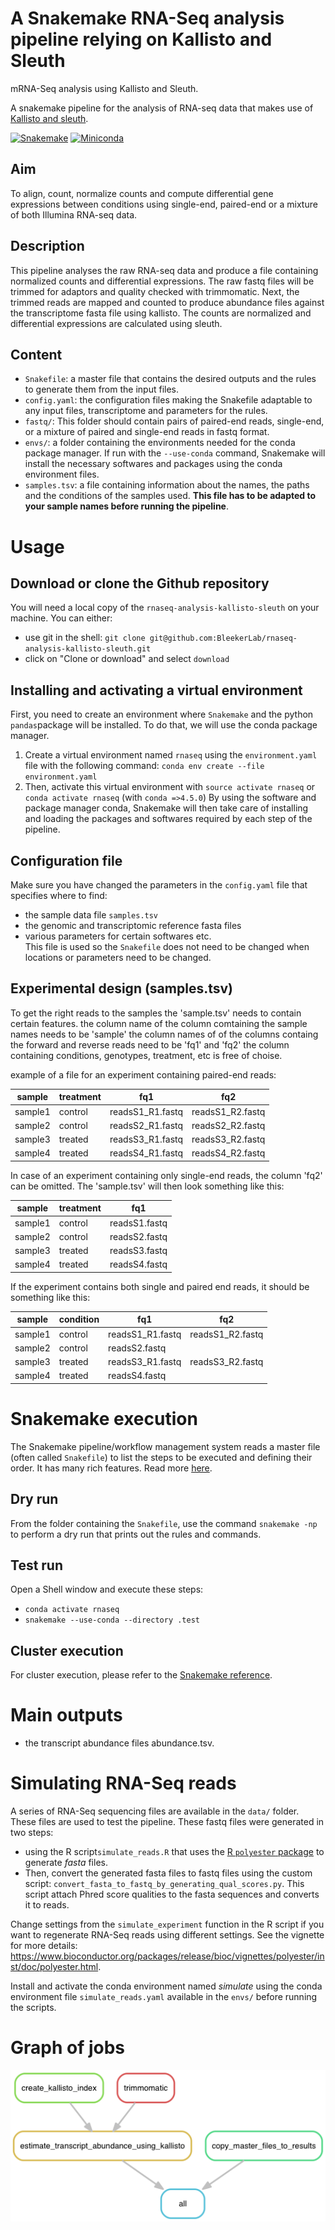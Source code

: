 # A Snakemake RNA-Seq analysis pipeline relying on Kallisto and Sleuth
mRNA-Seq analysis using Kallisto and Sleuth.

A snakemake pipeline for the analysis of RNA-seq data that makes use of [Kallisto and sleuth](https://scilifelab.github.io/courses/rnaseq/labs/kallisto).

[![Snakemake](https://img.shields.io/badge/snakemake-≥5.2.0-brightgreen.svg)](https://snakemake.bitbucket.io)
[![Miniconda](https://img.shields.io/badge/miniconda-blue.svg)](https://conda.io/miniconda)

## Aim
To align, count, normalize counts and compute differential gene expressions between conditions using single-end, paired-end or a mixture of both Illumina RNA-seq data.

## Description
This pipeline analyses the raw RNA-seq data and produce a file containing normalized counts and differential expressions. The raw fastq files will be trimmed for adaptors and quality checked with trimmomatic. Next, the trimmed reads are mapped and counted to produce abundance files against the transcriptome fasta file using kallisto. The counts are normalized and differential expressions are calculated using sleuth.


## Content
- `Snakefile`: a master file that contains the desired outputs and the rules to generate them from the input files.
- `config.yaml`: the configuration files making the Snakefile adaptable to any input files, transcriptome and parameters for the rules.
- `fastq/`: This folder should contain pairs of paired-end reads, single-end, or a mixture of paired and single-end reads in fastq format.
- `envs/`: a folder containing the environments needed for the conda package manager. If run with the `--use-conda` command, Snakemake will install the necessary softwares and packages using the conda environment files.
- `samples.tsv`:  a file containing information about the names, the paths and the conditions of the samples used.
**This file has to be adapted to your sample names before running the pipeline**.

# Usage

## Download or clone the Github repository
You will need a local copy of the `rnaseq-analysis-kallisto-sleuth` on your machine. You can either:
- use git in the shell: `git clone git@github.com:BleekerLab/rnaseq-analysis-kallisto-sleuth.git`
- click on "Clone or download" and select `download`

## Installing and activating a virtual environment
First, you need to create an environment where `Snakemake` and the python `pandas`package will be installed. To do that, we will use the conda package manager.   
1. Create a virtual environment named `rnaseq` using the `environment.yaml` file with the following command: `conda env create --file environment.yaml`
2. Then, activate this virtual environment with `source activate rnaseq` or  `conda activate rnaseq` (with `conda =>4.5.0`)
By using the software and package manager conda, Snakemake will then take care of installing and loading the packages and softwares required by each step of the pipeline.

## Configuration file
Make sure you have changed the parameters in the `config.yaml` file that specifies where to find:
- the sample data file `samples.tsv`
- the genomic and transcriptomic reference fasta files
- various parameters for certain softwares etc.    
This file is used so the `Snakefile` does not need to be changed when locations or parameters need to be changed.

## Experimental design (samples.tsv)
To get the right reads to the samples the 'sample.tsv' needs to contain certain features.
the column name of the column comtaining the sample names needs to be 'sample'
the column names of of the columns containg the forward and reverse reads need to be 'fq1' and 'fq2'
the column containing conditions, genotypes, treatment, etc is free of choise.

example of a file for an experiment containing paired-end reads:

| sample   | treatment | fq1 | fq2 |
| ------- | ---------- |-----|-----|
| sample1 | control | readsS1_R1.fastq | readsS1_R2.fastq |
| sample2 | control | readsS2_R1.fastq | readsS2_R2.fastq |
| sample3 | treated | readsS3_R1.fastq | readsS3_R2.fastq |
| sample4 | treated | readsS4_R1.fastq | readsS4_R2.fastq |


In case of an experiment containing only single-end reads, the column 'fq2' can be omitted.
The 'sample.tsv' will then look something like this:

| sample   | treatment | fq1 |
| ------- | ---------- |-----|
| sample1 | control | readsS1.fastq |
| sample2 | control | readsS2.fastq |
| sample3 | treated | readsS3.fastq |
| sample4 | treated | readsS4.fastq |


If the experiment contains both single and paired end reads, it should be something like this:

| sample   | condition | fq1 | fq2 |
| ------- | ---------- |-----|-----|
| sample1 | control | readsS1_R1.fastq | readsS1_R2.fastq |
| sample2 | control | readsS2.fastq | |
| sample3 | treated | readsS3_R1.fastq | readsS3_R2.fastq |
| sample4 | treated | readsS4.fastq | |

# Snakemake execution
The Snakemake pipeline/workflow management system reads a master file (often called `Snakefile`) to list the steps to be executed and defining their order. It has many rich features. Read more [here](https://snakemake.readthedocs.io/en/stable/).

## Dry run
From the folder containing the `Snakefile`, use the command `snakemake -np` to perform a dry run that prints out the rules and commands.

## Test run
Open a Shell window and execute these steps:
* `conda activate rnaseq`
* `snakemake --use-conda --directory .test`

## Cluster execution
For cluster execution, please refer to the [Snakemake reference](https://snakemake.readthedocs.io/en/stable/executable.html#cluster-execution).

# Main outputs
- the transcript abundance files abundance.tsv.

# Simulating RNA-Seq reads
A series of RNA-Seq sequencing files are available in the `data/` folder. These files are used to test the pipeline. 
These fastq files were generated in two steps: 
* using the R script`simulate_reads.R` that uses the [R `polyester` package](https://www.bioconductor.org/packages/release/bioc/vignettes/polyester/inst/doc/polyester.html) to generate _fasta_ files.  
* Then, convert the generated fasta files to fastq files using the custom script: `convert_fasta_to_fastq_by_generating_qual_scores.py`. This script attach Phred score qualities to the fasta sequences and converts it to reads.     

Change settings from the `simulate_experiment` function in the R script if you want to regenerate RNA-Seq reads using different settings. See the vignette for more details: https://www.bioconductor.org/packages/release/bioc/vignettes/polyester/inst/doc/polyester.html.   

Install and activate the conda environment named _simulate_ using the conda environment file `simulate_reads.yaml` available in the `envs/` before running the scripts. 

# Graph of jobs
![dag.png](./dag.png)
